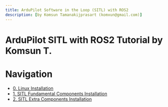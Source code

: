 ```yaml
---
title: ArduPilot Software in the Loop (SITL) with ROS2
description: [by Komsun Tamanakijprasart (komxun@gmail.com)]
---
```


# ArduPilot SITL with ROS2 Tutorial by Komsun T.

# Navigation
- [0. Linux Installation](0_Linux_Installation.md)
- [1. SITL Fundamental Components Installation](1_SITL_Fundamantal.md)
- [2. SITL Extra Components Installation](2_SITL_Extra.md)

